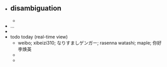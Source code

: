 - disambiguation
    - 
    - 
- ...
- 
- todo today (real-time view)
    - weibo; xibeizi310; なりすましゲンガー; rasenna watashi; maple; 你好李焕英
    - 
    - 

